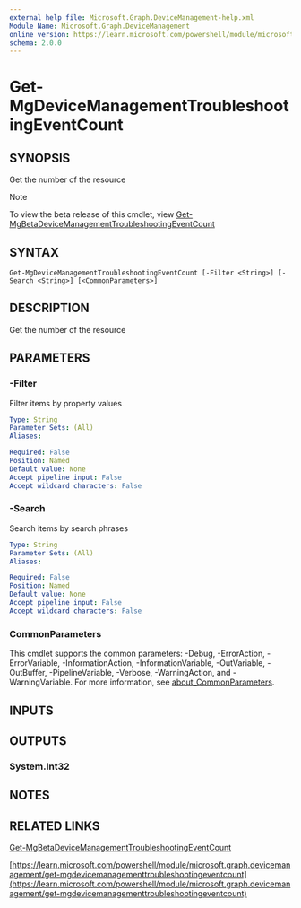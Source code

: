 ```yaml
---
external help file: Microsoft.Graph.DeviceManagement-help.xml
Module Name: Microsoft.Graph.DeviceManagement
online version: https://learn.microsoft.com/powershell/module/microsoft.graph.devicemanagement/get-mgdevicemanagementtroubleshootingeventcount
schema: 2.0.0
---
```


# Get-MgDeviceManagementTroubleshootingEventCount

## SYNOPSIS
Get the number of the resource

> [!NOTE]
> To view the beta release of this cmdlet, view [Get-MgBetaDeviceManagementTroubleshootingEventCount](/powershell/module/Microsoft.Graph.Beta.DeviceManagement/Get-MgBetaDeviceManagementTroubleshootingEventCount?view=graph-powershell-beta)

## SYNTAX

```
Get-MgDeviceManagementTroubleshootingEventCount [-Filter <String>] [-Search <String>] [<CommonParameters>]
```

## DESCRIPTION
Get the number of the resource

## PARAMETERS

### -Filter
Filter items by property values

```yaml
Type: String
Parameter Sets: (All)
Aliases:

Required: False
Position: Named
Default value: None
Accept pipeline input: False
Accept wildcard characters: False
```

### -Search
Search items by search phrases

```yaml
Type: String
Parameter Sets: (All)
Aliases:

Required: False
Position: Named
Default value: None
Accept pipeline input: False
Accept wildcard characters: False
```

### CommonParameters
This cmdlet supports the common parameters: -Debug, -ErrorAction, -ErrorVariable, -InformationAction, -InformationVariable, -OutVariable, -OutBuffer, -PipelineVariable, -Verbose, -WarningAction, and -WarningVariable. For more information, see [about_CommonParameters](http://go.microsoft.com/fwlink/?LinkID=113216).

## INPUTS

## OUTPUTS

### System.Int32
## NOTES

## RELATED LINKS
[Get-MgBetaDeviceManagementTroubleshootingEventCount](/powershell/module/Microsoft.Graph.Beta.DeviceManagement/Get-MgBetaDeviceManagementTroubleshootingEventCount?view=graph-powershell-beta)

[https://learn.microsoft.com/powershell/module/microsoft.graph.devicemanagement/get-mgdevicemanagementtroubleshootingeventcount](https://learn.microsoft.com/powershell/module/microsoft.graph.devicemanagement/get-mgdevicemanagementtroubleshootingeventcount)



